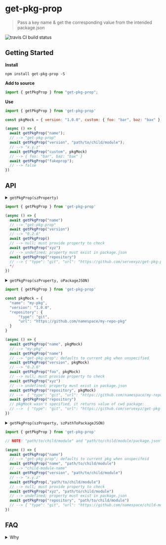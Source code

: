 # get-pkg-prop

> Pass a key name & get the corresponding value from the intended package.json

![travis CI build status](https://travis-ci.org/servexyz/get-pkg-prop.svg?branch=master)

## Getting Started

**Install**

```
npm install get-pkg-prop -S
```

**Add to source**

```js
import { getPkgProp } from "get-pkg-prop";
```

**Use**

```js
import { getPkgProp } from 'get-pkg-prop'

const pkgMock = { version: "1.0.0", custom: { foo: "bar", baz: "bax" }   }

(async () => {
  await getPkgProp("name");
  // --> "get-pkg-prop"
  await getPkgProp("version", "path/to/child/module");
  // --> "x.y.z"
  await getPkgProp("custom", pkgMock)
  // --> { foo: "bar", baz: "bax" }
  await getPkgProp("fakeprop");
  // --> false
})
```

## API

<details><summary> <code>getPkgProp(szProperty)</code></h4></summary>
<b>Where</b>

- _szProperty_ is the name of the property.

<b>How</b>

- This uses [pkg-up](https://github.com/sindresorhus/pkg-up) to find the closest `package.json`.

<b>Why</b>

- Useful for confirmations when toggling between local linked deps and remote installed deps. I wanted to enable modules to self-report relevant meta info (like their version)

<hr />
</details>

```js
import { getPkgProp } from 'get-pkg-prop'

(async () => {
  await getPkgProp("name")
  // --> "get-pkg-prop"
  await getPkgProp("version")
  // --> "0.2.6"
  await getPkgProp()
  // --> null; must provide property to check
  await getPkgProp("xyz")
  // --> undefined; property must exist in package.json
  await getPkgProp("repository")
  // --> { "type": "git", "url": "https://github.com/servexyz/get-pkg-prop" }
  */
})
```


<details><summary> <code>getPkgProp(szProperty, oPackageJSON)</code></h4></summary>
<b>Where</b>

- _szProperty_ is the name of the property.
- _oPackageJSON_ is the JSON object which contains your package

<b>Why</b>

- I added this for mock testing inline package objects.
  <hr />
  </details>

```js
import { getPkgProp } from 'get-pkg-prop'

const pkgMock = {
  "name": "my-pkg",
  "version": "1.0.0",
  "repository": {
      "type": "git",
      "url": "https://github.com/namespace/my-repo-pkg"
  }
}

(async () => {
  await getPkgProp("name", pkgMock)
  // --> "my-pkg"
  await getPkgProp("name")
  // --> "get-pkg-prop"; defaults to current pkg when unspecified
  await getPkgProp("version", pkgMock)
  // --> "0.2.6"
  await getPkgProp("foo", pkgMock)
  // --> null; must provide property to check
  await getPkgProp("xyz")
  // --> undefined; property must exist in package.json
  await getPkgProp("repository", pkgMock)
  // -->  { "type": "git", "url": "https://github.com/namespace/my-repo-pkg" }
  await getPkgProp("repository")
  // pkgMock wasn't specified, it returns value of cwd package:
  // -->  { "type": "git", "url": "https://github.com/servexyz/get-pkg-prop" }
})
```

<details><summary> <code>getPkgProp(szProperty, szPathToPackageJSON)</code></h4></summary>
<b>Where</b>

- _szProperty_ is the name of the property.
- _szPathToPackageJSON_ is the path to either your package.json file or the directory which contains the package.json file.

<b>Why</b>

- Specifying the path allows you to access the package of sub-modules or installed dependencies.

<hr />
</details>

```js
import { getPkgProp } from 'get-pkg-prop'

// NOTE: "path/to/child/module" and "path/to/child/module/package.json" are processed equally

(async () => {
  await getPkgProp("name")
  // --> "get-pkg-prop"; defaults to current pkg when unspecifeid
  await getPkgProp("name", "path/to/child/module")
  // --> "child-module-name"
  await getPkgProp("version", "path/to/child/module")
  // --> "x.y.z"
  await getPkgProp(,"path/to/child/module")
  // --> null; must provide property to check
  await getPkgProp("xyz", "path/to/child/module")
  // --> undefined; property must exist in package.json
  await getPkgProp("repository", "path/to/child/module")
  // --> { "type": "git", "url": "https://github.com/namespace/child-module-name" }
})
```

## FAQ

<details><summary>Why</summary>

<ul>
<li>Initially motivated by the desire to print package version</li>
<li>Destructuring rocks. <code>const { version } = require('./package.json')</code>. 
<ul> 
<li>Require's caching makes it difficult to use with development. Read more <a href="https://goenning.net/2016/04/14/stop-reading-json-files-with-require/">here </a>
<li>Unfortunately, Webpack throws a critical warning when using dynamic requires in certain circumstances (see <a href="https://github.com/TooTallNate/node-bindings/issues/42">example here</a>). And while there are supposed fixes, I wanted to avoid the cluster altogether since I use webpack in almost every javascript project</li>
</li>
</ul>
<li>
I wanted to have a more diverse API for different situations. 
<ul><li>Module self-testing? Call <code>get-pkg-prop("property")</code> without specifying package. </li>

<li>Testing child-module? Call <code>get-pkg-prop("property", "/sub/path/to/package.json")</code> with package path specified.</li>

<li>Mock testing? Create a mock package JSON object and call it with <code>get-pkg-prop("property", myPkgObj)</code>
</li>
</ul>

</li>
</ul>
</details>
